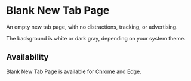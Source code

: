 # Blank New Tab Page
An empty new tab page, with no distractions, tracking, or advertising.

The background is white or dark gray, depending on your system theme.

## Availability
Blank New Tab Page is available for [Chrome](https://chrome.google.com/webstore/detail/blank-new-tab-page/iokjbkhknppjcapbliembpehllgpolmf?hl=en&authuser=0) and [Edge](https://microsoftedge.microsoft.com/addons/detail/blank-new-tab-page/aamojfdenfffolkbpnhomclgihjimngp).